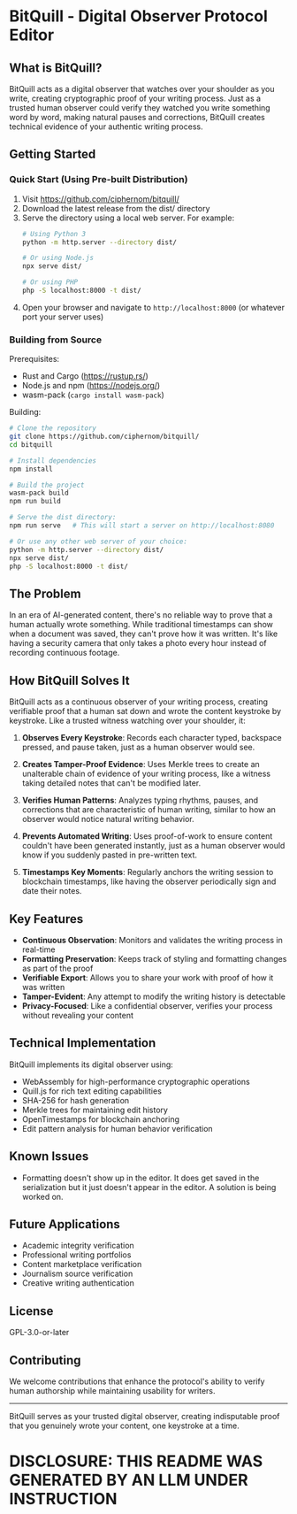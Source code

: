 # BitQuill - Digital Observer Protocol Editor

## What is BitQuill?
BitQuill acts as a digital observer that watches over your shoulder as you write, creating cryptographic proof of your writing process. Just as a trusted human observer could verify they watched you write something word by word, making natural pauses and corrections, BitQuill creates technical evidence of your authentic writing process.

## Getting Started

### Quick Start (Using Pre-built Distribution)
1. Visit https://github.com/ciphernom/bitquill/
2. Download the latest release from the dist/ directory
3. Serve the directory using a local web server. For example:
   ```bash
   # Using Python 3
   python -m http.server --directory dist/

   # Or using Node.js
   npx serve dist/

   # Or using PHP
   php -S localhost:8000 -t dist/
   ```
4. Open your browser and navigate to `http://localhost:8000` (or whatever port your server uses)

### Building from Source
Prerequisites:
- Rust and Cargo (https://rustup.rs/)
- Node.js and npm (https://nodejs.org/)
- wasm-pack (`cargo install wasm-pack`)

Building:
```bash
# Clone the repository
git clone https://github.com/ciphernom/bitquill/
cd bitquill

# Install dependencies
npm install

# Build the project
wasm-pack build
npm run build

# Serve the dist directory:
npm run serve   # This will start a server on http://localhost:8080

# Or use any other web server of your choice:
python -m http.server --directory dist/
npx serve dist/
php -S localhost:8000 -t dist/
```

## The Problem
In an era of AI-generated content, there's no reliable way to prove that a human actually wrote something. While traditional timestamps can show when a document was saved, they can't prove how it was written. It's like having a security camera that only takes a photo every hour instead of recording continuous footage.

## How BitQuill Solves It
BitQuill acts as a continuous observer of your writing process, creating verifiable proof that a human sat down and wrote the content keystroke by keystroke. Like a trusted witness watching over your shoulder, it:

1. **Observes Every Keystroke**: Records each character typed, backspace pressed, and pause taken, just as a human observer would see.

2. **Creates Tamper-Proof Evidence**: Uses Merkle trees to create an unalterable chain of evidence of your writing process, like a witness taking detailed notes that can't be modified later.

3. **Verifies Human Patterns**: Analyzes typing rhythms, pauses, and corrections that are characteristic of human writing, similar to how an observer would notice natural writing behavior.

4. **Prevents Automated Writing**: Uses proof-of-work to ensure content couldn't have been generated instantly, just as a human observer would know if you suddenly pasted in pre-written text.

5. **Timestamps Key Moments**: Regularly anchors the writing session to blockchain timestamps, like having the observer periodically sign and date their notes.

## Key Features
- **Continuous Observation**: Monitors and validates the writing process in real-time
- **Formatting Preservation**: Keeps track of styling and formatting changes as part of the proof
- **Verifiable Export**: Allows you to share your work with proof of how it was written
- **Tamper-Evident**: Any attempt to modify the writing history is detectable
- **Privacy-Focused**: Like a confidential observer, verifies your process without revealing your content

## Technical Implementation
BitQuill implements its digital observer using:
- WebAssembly for high-performance cryptographic operations
- Quill.js for rich text editing capabilities
- SHA-256 for hash generation
- Merkle trees for maintaining edit history
- OpenTimestamps for blockchain anchoring
- Edit pattern analysis for human behavior verification

## Known Issues
- Formatting doesn't show up in the editor. It does get saved in the serialization but it just doesn't appear in the editor. A solution is being worked on.

## Future Applications
- Academic integrity verification
- Professional writing portfolios
- Content marketplace verification
- Journalism source verification
- Creative writing authentication

## License
GPL-3.0-or-later

## Contributing
We welcome contributions that enhance the protocol's ability to verify human authorship while maintaining usability for writers.

---
BitQuill serves as your trusted digital observer, creating indisputable proof that you genuinely wrote your content, one keystroke at a time.

# DISCLOSURE: THIS README WAS GENERATED BY AN LLM UNDER INSTRUCTION
